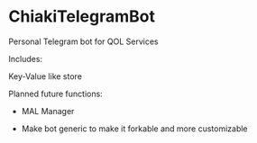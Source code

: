 # ChiakiTelegramBot
Personal Telegram bot for QOL Services

Includes:

Key-Value like store

Planned future functions:

* MAL Manager

* Make bot generic to make it forkable and more customizable
